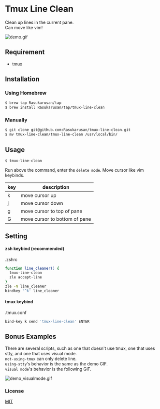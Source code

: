 # Tmux Line Clean

Clean up lines in the current pane.  
Can move like vim!

![demo.gif](https://user-images.githubusercontent.com/17779386/97801891-43e05180-1c83-11eb-8aa5-48b1b98de634.gif)

## Requirement

- tmux

## Installation

### Using Homebrew

```bash
$ brew tap Rasukarusan/tap
$ brew install Rasukarusan/tap/tmux-line-clean
```

### Manually

```bash
$ git clone git@github.com:Rasukarusan/tmux-line-clean.git
$ mv tmux-line-clean/tmux-line-clean /usr/local/bin/
```

## Usage

```bash
$ tmux-line-clean
```
Run above the command, enter the `delete mode`. Move cursor like vim keybinds.

| key | description |
| ------ | ------ |
| k   | move cursor up |
| j   | move cursor down   |
| g   | move cursor to top of pane |
| G   | move cursor to bottom of pane |

## Setting

#### zsh keybind (recommended)
.zshrc
```bash
function line_cleaner() {
  tmux-line-clean
  zle accept-line
}
zle -N line_cleaner
bindkey '^k' line_cleaner
```

#### tmux keybind
.tmux.conf
```sh
bind-key k send 'tmux-line-clean' ENTER
```

## Bonus Examples

There are several scripts, such as one that doesn't use tmux, one that uses stty, and one that uses visual mode.  
`not-using-tmux` can only delete line.  
`using-stty`'s behavior is the same as the demo GIF.  
`visual mode`'s behavior is the following GIF.

![demo_visualmode.gif](https://user-images.githubusercontent.com/17779386/97842280-b9ebc380-1d2a-11eb-8af7-64c1dd0bcc1f.gif)

### License

[MIT](LICENSE)
